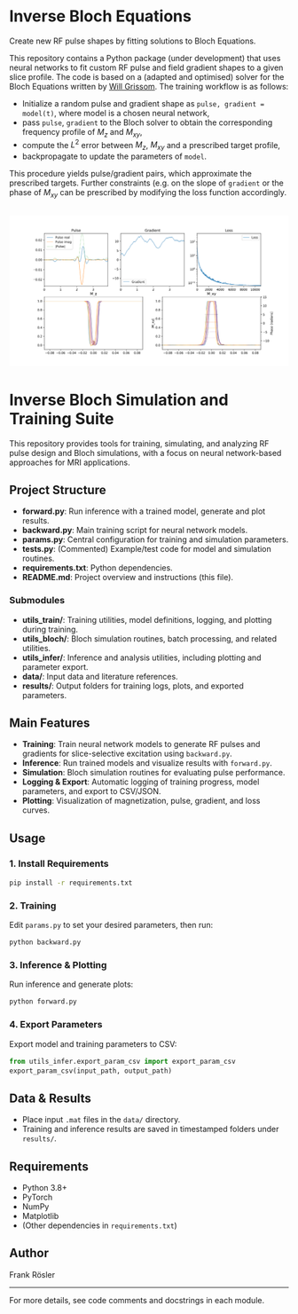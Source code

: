 # Inverse Bloch Equations
Create new RF pulse shapes by fitting solutions to Bloch Equations.

This repository contains a Python package (under development) that uses neural networks to fit custom RF pulse and field gradient shapes to a given slice profile. The code is based on a (adapted and optimised) solver for the Bloch Equations written by [Will Grissom](https://www.vanderbilt.edu/vise/visepeople/will-grissom/). The training workflow is as follows:

* Initialize a random pulse and gradient shape as `pulse, gradient = model(t)`, where model is a chosen neural network,
* pass `pulse`, `gradient` to the Bloch solver to obtain the corresponding frequency profile of $M_z$ and $M_{xy}$,
* compute the $L^2$ error between $M_z$, $M_{xy}$ and a prescribed target profile,
* backpropagate to update the parameters of `model`.

This procedure yields pulse/gradient pairs, which approximate the prescribed targets. Further constraints (e.g. on the slope of `gradient` or the phase of $M_{xy}$ can be prescribed by modifying the loss function accordingly.

![Example image of training process.](https://github.com/frank-roesler/Inverse_Bloch/blob/batch_training/example.png)
---

# Inverse Bloch Simulation and Training Suite

This repository provides tools for training, simulating, and analyzing RF pulse design and Bloch simulations, with a focus on neural network-based approaches for MRI applications.

## Project Structure

- **forward.py**: Run inference with a trained model, generate and plot results.
- **backward.py**: Main training script for neural network models.
- **params.py**: Central configuration for training and simulation parameters.
- **tests.py**: (Commented) Example/test code for model and simulation routines.
- **requirements.txt**: Python dependencies.
- **README.md**: Project overview and instructions (this file).

### Submodules
- **utils_train/**: Training utilities, model definitions, logging, and plotting during training.
- **utils_bloch/**: Bloch simulation routines, batch processing, and related utilities.
- **utils_infer/**: Inference and analysis utilities, including plotting and parameter export.
- **data/**: Input data and literature references.
- **results/**: Output folders for training logs, plots, and exported parameters.

## Main Features

- **Training**: Train neural network models to generate RF pulses and gradients for slice-selective excitation using `backward.py`.
- **Inference**: Run trained models and visualize results with `forward.py`.
- **Simulation**: Bloch simulation routines for evaluating pulse performance.
- **Logging & Export**: Automatic logging of training progress, model parameters, and export to CSV/JSON.
- **Plotting**: Visualization of magnetization, pulse, gradient, and loss curves.

## Usage

### 1. Install Requirements
```bash
pip install -r requirements.txt
```

### 2. Training
Edit `params.py` to set your desired parameters, then run:
```bash
python backward.py
```

### 3. Inference & Plotting
Run inference and generate plots:
```bash
python forward.py
```

### 4. Export Parameters
Export model and training parameters to CSV:
```python
from utils_infer.export_param_csv import export_param_csv
export_param_csv(input_path, output_path)
```

## Data & Results
- Place input `.mat` files in the `data/` directory.
- Training and inference results are saved in timestamped folders under `results/`.

## Requirements
- Python 3.8+
- PyTorch
- NumPy
- Matplotlib
- (Other dependencies in `requirements.txt`)

## Author
Frank Rösler

---
For more details, see code comments and docstrings in each module.
